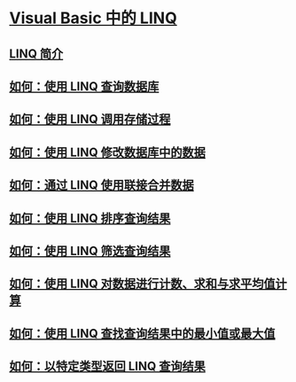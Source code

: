 # [Visual Basic 中的 LINQ](index.md)
## [LINQ 简介](introduction-to-linq.md)
## [如何：使用 LINQ 查询数据库](how-to-query-a-database-by-using-linq.md)
## [如何：使用 LINQ 调用存储过程](how-to-call-a-stored-procedure-by-using-linq.md)
## [如何：使用 LINQ 修改数据库中的数据](how-to-modify-data-in-a-database-by-using-linq.md)
## [如何：通过 LINQ 使用联接合并数据](how-to-combine-data-with-linq-by-using-joins.md)
## [如何：使用 LINQ 排序查询结果](how-to-sort-query-results-by-using-linq.md)
## [如何：使用 LINQ 筛选查询结果](how-to-filter-query-results-by-using-linq.md)
## [如何：使用 LINQ 对数据进行计数、求和与求平均值计算](how-to-count-sum-or-average-data-by-using-linq.md)
## [如何：使用 LINQ 查找查询结果中的最小值或最大值](how-to-find-the-minimum-or-maximum-value-in-a-query-result.md)
## [如何：以特定类型返回 LINQ 查询结果](how-to-return-a-linq-query-result-as-a-specific-type.md)